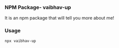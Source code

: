 ### NPM Package- vaibhav-up

It is an npm package that will tell you more about me!

### Usage
```
npx vaibhav-up
```